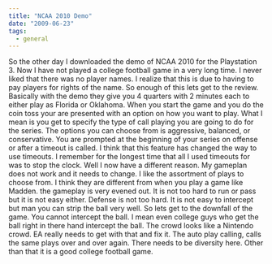 ```yaml
---
title: "NCAA 2010 Demo"
date: "2009-06-23"
tags:
  - general
---
```


So the other day I downloaded the demo of NCAA 2010 for the Playstation 3. Now I have not played a college football game in a very long time. I never liked that there was no player names. I realize that this is due to having to pay players for rights of the name. So enough of this lets get to the review. Basically with the demo they give you 4 quarters with 2 minutes each to either play as Florida or Oklahoma. When you start the game and you do the coin toss your are presented with an option on how you want to play. What I mean is you get to specify the type of call playing you are going to do for the series. The options you can choose from is aggressive, balanced, or conservative. You are prompted at the beginning of your series on offense or after a timeout is called. I think that this feature has changed the way to use timeouts. I remember for the longest time that all I used timeouts for was to stop the clock. Well I now have a different reason. My gameplan does not work and it needs to change. I like the assortment of plays to choose from. I think they are different from when you play a game like Madden. the gameplay is very evened out. It is not too hard to run or pass but it is not easy either. Defense is not too hard. It is not easy to intercept but man you can strip the ball very well. So lets get to the downfall of the game. You cannot intercept the ball. I mean even college guys who get the ball right in there hand intercept the ball. The crowd looks like a Nintendo crowd. EA really needs to get with that and fix it. The auto play calling, calls the same plays over and over again. There needs to be diversity here. Other than that it is a good college football game.
